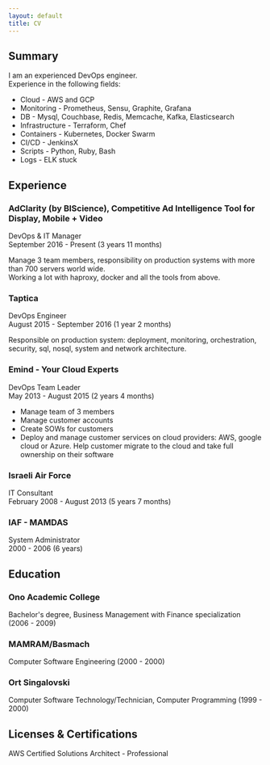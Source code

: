 ```yaml
---
layout: default
title: CV
---
```


## Summary
I am an experienced DevOps engineer.  
Experience in the following fields:
* Cloud - AWS and GCP
* Monitoring - Prometheus, Sensu, Graphite, Grafana
* DB - Mysql, Couchbase, Redis, Memcache, Kafka, Elasticsearch
* Infrastructure - Terraform, Chef
* Containers - Kubernetes, Docker Swarm
* CI/CD - JenkinsX
* Scripts - Python, Ruby, Bash
* Logs - ELK stuck

## Experience
### AdClarity (by BIScience), Competitive Ad Intelligence Tool for Display, Mobile + Video
DevOps & IT Manager  
September 2016 - Present (3 years 11 months)  


Manage 3 team members, responsibility on production systems with more than 700 servers world wide.  
Working a lot with haproxy, docker and all the tools from above.  



### Taptica
DevOps Engineer  
August 2015 - September 2016 (1 year 2 months)


Responsible on production system: deployment, monitoring, orchestration,
security, sql, nosql, system and network architecture.



### Emind - Your Cloud Experts
DevOps Team Leader  
May 2013 - August 2015 (2 years 4 months)  


* Manage team of 3 members
* Manage customer accounts
* Create SOWs for customers
* Deploy and manage customer services on cloud providers:
AWS, google cloud or Azure. Help customer migrate to the cloud and take full ownership on their software



### Israeli Air Force
IT Consultant  
February 2008 - August 2013 (5 years 7 months)



### IAF - MAMDAS
System Administrator  
2000 - 2006 (6 years)

## Education

### Ono Academic College
Bachelor's degree, Business Management with Finance
specialization (2006 - 2009)

### MAMRAM/Basmach
Computer Software Engineering (2000 - 2000)

### Ort Singalovski
Computer Software Technology/Technician, Computer
Programming (1999 - 2000)

## Licenses & Certifications
AWS Certified Solutions Architect - Professional  
